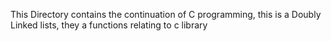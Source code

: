 This Directory contains the continuation of C programming, this is a Doubly Linked lists, they a functions relating to c library
